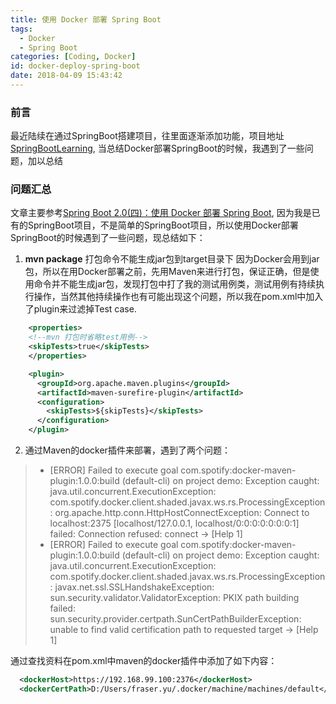 ```yaml
---
title: 使用 Docker 部署 Spring Boot
tags:
  - Docker
  - Spring Boot
categories: [Coding, Docker]
id: docker-deploy-spring-boot
date: 2018-04-09 15:43:42
---
```


### 前言
最近陆续在通过SpringBoot搭建项目，往里面逐渐添加功能，项目地址[SpringBootLearning](https://github.com/FraserYu/springbootlearning.git), 当总结Docker部署SpringBoot的时候，我遇到了一些问题，加以总结
<!--more-->
### 问题汇总
文章主要参考[Spring Boot 2.0(四)：使用 Docker 部署 Spring Boot](http://www.spring4all.com/article/992), 因为我是已有的SpringBoot项目，不是简单的SpringBoot项目，所以使用Docker部署SpringBoot的时候遇到了一些问题，现总结如下：
1. **mvn package** 打包命令不能生成jar包到target目录下
因为Docker会用到jar包，所以在用Docker部署之前，先用Maven来进行打包，保证正确，但是使用命令并不能生成jar包，发现打包中打了我的测试用例类，测试用例有持续执行操作，当然其他持续操作也有可能出现这个问题，所以我在pom.xml中加入了plugin来过滤掉Test case.
```xml
    <properties>
    <!--mvn 打包时省略test用例-->
    <skipTests>true</skipTests>
    </properties>

    <plugin>
      <groupId>org.apache.maven.plugins</groupId>
      <artifactId>maven-surefire-plugin</artifactId>
      <configuration>
        <skipTests>${skipTests}</skipTests>
      </configuration>
    </plugin>
```
2. 通过Maven的docker插件来部署，遇到了两个问题：
> + [ERROR] Failed to execute goal com.spotify:docker-maven-plugin:1.0.0:build (default-cli) on project demo: Exception caught: java.util.concurrent.ExecutionException: com.spotify.docker.client.shaded.javax.ws.rs.ProcessingException: org.apache.http.conn.HttpHostConnectException: Connect to localhost:2375 [localhost/127.0.0.1, localhost/0:0:0:0:0:0:0:1] failed: Connection refused: connect -> [Help 1]
> + [ERROR] Failed to execute goal com.spotify:docker-maven-plugin:1.0.0:build (default-cli) on project demo: Exception caught: java.util.concurrent.ExecutionException: com.spotify.docker.client.shaded.javax.ws.rs.ProcessingException: javax.net.ssl.SSLHandshakeException: sun.security.validator.ValidatorException: PKIX path building failed: sun.security.provider.certpath.SunCertPathBuilderException: unable to find valid certification path to requested target -> [Help 1]

通过查找资料在pom.xml中maven的docker插件中添加了如下内容：
```xml
  <dockerHost>https://192.168.99.100:2376</dockerHost>
  <dockerCertPath>D:/Users/fraser.yu/.docker/machine/machines/default</dockerCertPath>
```
